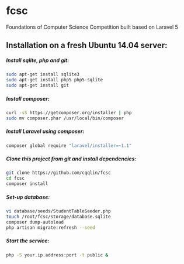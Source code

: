 fcsc
====
Foundations of Computer Science Competition built based on Laravel 5

Installation on a fresh Ubuntu 14.04 server:
--------------------------------------------
##### Install sqlite, php and git:
```sh
sudo apt-get install sqlite3
sudo apt-get install php5 php5-sqlite
sudo apt-get install git
```

##### Install composer:
```sh
curl -sS https://getcomposer.org/installer | php
sudo mv composer.phar /usr/local/bin/composer
```

##### Install Laravel using composer:
```sh
composer global require "laravel/installer=~1.1"
```

##### Clone this project from git and install dependencies:
```sh
git clone https://github.com/cqqlin/fcsc
cd fcsc
composer install
```

##### Set-up database:
```sh
vi database/seeds/StudentTableSeeder.php
touch /root/fcsc/storage/database.sqlite
composer dump-autoload
php artisan migrate:refresh --seed
```

##### Start the service:
```sh
php -S your.ip.address:port -t public &
```
